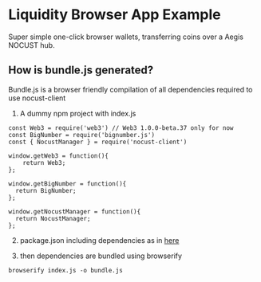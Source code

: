 # Liquidity Browser App Example

Super simple one-click browser wallets, transferring coins over a Aegis NOCUST hub.


## How is bundle.js generated?

Bundle.js is a browser friendly compilation of all dependencies required to use nocust-client

1) A dummy npm project with index.js 
  ```
  const Web3 = require('web3') // Web3 1.0.0-beta.37 only for now
  const BigNumber = require('bignumber.js')
  const { NocustManager } = require('nocust-client')

  window.getWeb3 = function(){
      return Web3;
  };

  window.getBigNumber = function(){
    return BigNumber;
  };

  window.getNocustManager = function(){
    return NocustManager;
  };
  ```

2) package.json including dependencies as in [here](https://liquidity-network.github.io/nocust-client-library/docs/getting-started)

3) then dependencies are bundled using browserify
  ```
  browserify index.js -o bundle.js
  ```

